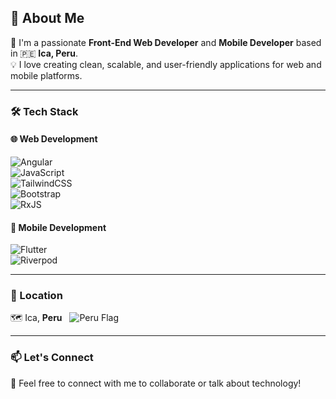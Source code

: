 ## 🚀 About Me

🎯 I'm a passionate **Front-End Web Developer** and **Mobile Developer** based in 🇵🇪 **Ica, Peru**.  
💡 I love creating clean, scalable, and user-friendly applications for web and mobile platforms.

---

### 🛠️ Tech Stack

#### 🌐 Web Development  
![Angular](https://img.shields.io/badge/-Angular-DD0031?style=flat-square&logo=angular&logoColor=white)  
![JavaScript](https://img.shields.io/badge/-JavaScript-F7DF1E?style=flat-square&logo=javascript&logoColor=black)  
![TailwindCSS](https://img.shields.io/badge/-TailwindCSS-06B6D4?style=flat-square&logo=tailwindcss&logoColor=white)  
![Bootstrap](https://img.shields.io/badge/-Bootstrap-7952B3?style=flat-square&logo=bootstrap&logoColor=white)  
![RxJS](https://img.shields.io/badge/-RxJS-B7178C?style=flat-square&logo=reactivex&logoColor=white)

#### 📱 Mobile Development  
![Flutter](https://img.shields.io/badge/-Flutter-02569B?style=flat-square&logo=flutter&logoColor=white)  
![Riverpod](https://img.shields.io/badge/-Riverpod-42A5F5?style=flat-square&logo=dart&logoColor=white)

---

### 📍 Location  
🗺️ Ica, **Peru** &nbsp; ![Peru Flag](https://cdn.jsdelivr.net/gh/hjnilsson/country-flags@latest/svg/pe.svg#icon)

---

### 📫 Let's Connect

💬 Feel free to connect with me to collaborate or talk about technology!
